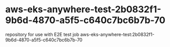 # aws-eks-anywhere-test-2b0832f1-9b6d-4870-a5f5-c640c7bc6b7b-70
repository for use with E2E test job aws-eks-anywhere-test:2b0832f1-9b6d-4870-a5f5-c640c7bc6b7b-70
